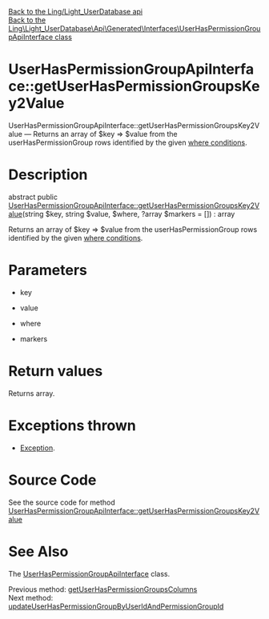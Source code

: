 [Back to the Ling/Light_UserDatabase api](https://github.com/lingtalfi/Light_UserDatabase/blob/master/doc/api/Ling/Light_UserDatabase.md)<br>
[Back to the Ling\Light_UserDatabase\Api\Generated\Interfaces\UserHasPermissionGroupApiInterface class](https://github.com/lingtalfi/Light_UserDatabase/blob/master/doc/api/Ling/Light_UserDatabase/Api/Generated/Interfaces/UserHasPermissionGroupApiInterface.md)


UserHasPermissionGroupApiInterface::getUserHasPermissionGroupsKey2Value
================



UserHasPermissionGroupApiInterface::getUserHasPermissionGroupsKey2Value — Returns an array of $key => $value from the userHasPermissionGroup rows identified by the given [where conditions](https://github.com/lingtalfi/SimplePdoWrapper#the-where-conditions).




Description
================


abstract public [UserHasPermissionGroupApiInterface::getUserHasPermissionGroupsKey2Value](https://github.com/lingtalfi/Light_UserDatabase/blob/master/doc/api/Ling/Light_UserDatabase/Api/Generated/Interfaces/UserHasPermissionGroupApiInterface/getUserHasPermissionGroupsKey2Value.md)(string $key, string $value, $where, ?array $markers = []) : array




Returns an array of $key => $value from the userHasPermissionGroup rows identified by the given [where conditions](https://github.com/lingtalfi/SimplePdoWrapper#the-where-conditions).




Parameters
================


- key

    

- value

    

- where

    

- markers

    


Return values
================

Returns array.


Exceptions thrown
================

- [Exception](http://php.net/manual/en/class.exception.php).&nbsp;







Source Code
===========
See the source code for method [UserHasPermissionGroupApiInterface::getUserHasPermissionGroupsKey2Value](https://github.com/lingtalfi/Light_UserDatabase/blob/master/Api/Generated/Interfaces/UserHasPermissionGroupApiInterface.php#L174-L174)


See Also
================

The [UserHasPermissionGroupApiInterface](https://github.com/lingtalfi/Light_UserDatabase/blob/master/doc/api/Ling/Light_UserDatabase/Api/Generated/Interfaces/UserHasPermissionGroupApiInterface.md) class.

Previous method: [getUserHasPermissionGroupsColumns](https://github.com/lingtalfi/Light_UserDatabase/blob/master/doc/api/Ling/Light_UserDatabase/Api/Generated/Interfaces/UserHasPermissionGroupApiInterface/getUserHasPermissionGroupsColumns.md)<br>Next method: [updateUserHasPermissionGroupByUserIdAndPermissionGroupId](https://github.com/lingtalfi/Light_UserDatabase/blob/master/doc/api/Ling/Light_UserDatabase/Api/Generated/Interfaces/UserHasPermissionGroupApiInterface/updateUserHasPermissionGroupByUserIdAndPermissionGroupId.md)<br>

